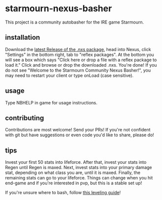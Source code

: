 # starmourn-nexus-basher
This project is a community autobasher for the IRE game Starmourn.

## installation

Download the [latest Release of the .nxs package](https://github.com/rocketcatmultiverse/starmourn-nexus-basher/releases), head into Nexus, click "Settings" in the bottom right, tab to "reflex packages". At the bottom you will see a box which says "Click here or drop a file with a reflex package to load it." Click and browse or drop the downloaded .nxs. You're done! If you do not see "Welcome to the Starmourn Community Nexus Basher!", you may need to restart your client or type onLoad (case sensitive).

## usage

Type NBHELP in game for usage instructions.

## contributing

Contributions are most welcome! Send your PRs! If you're not confident with git but have suggestions or even code you'd like to share, please do!

## tips

Invest your first 50 stats into lifeforce. After that, invest your stats into Regen until Regen is maxed. Next, invest stats into your primary damage stat, depending on what class you are, until it is maxed. Finally, the remaining stats can go to your lifeforce. Things can change when you hit end-game and if you're interested in pvp, but this is a stable set up!

If you're unsure where to bash, follow [this leveling guide](https://forums.starmourn.com/discussion/1257/sozas-leveling-guide-and-newbiechallenge-guide#latest)! 